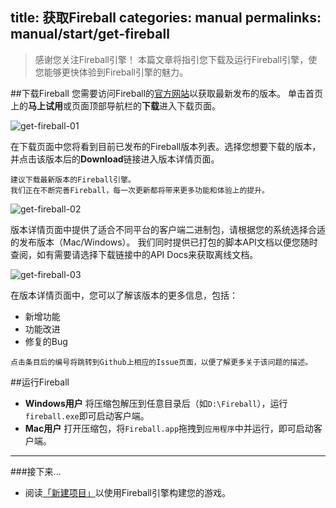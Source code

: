 title: 获取Fireball
categories: manual
permalinks: manual/start/get-fireball
---

> 感谢您关注Fireball引擎！
> 本篇文章将指引您下载及运行Fireball引擎，使您能够更快体验到Fireball引擎的魅力。

##下载Fireball
您需要访问Fireball的[官方网站](http://www.fireball-x.com)以获取最新发布的版本。
单击首页上的**马上试用**或页面顶部导航栏的**下载**进入下载页面。


![get-fireball-01](https://cloud.githubusercontent.com/assets/2867434/6846086/3cc070fa-d3f6-11e4-8f92-2b00d4ba0a9f.png)


在下载页面中您将看到目前已发布的Fireball版本列表。选择您想要下载的版本，并点击该版本后的**Download**链接进入版本详情页面。
  ```
  建议下载最新版本的Fireball引擎。
  我们正在不断完善Fireball，每一次更新都将带来更多功能和体验上的提升。
  ```


![get-fireball-02](https://cloud.githubusercontent.com/assets/2867434/6846084/3bf9c8ec-d3f6-11e4-852e-ad5defde3b0a.png)


版本详情页面中提供了适合不同平台的客户端二进制包，请根据您的系统选择合适的发布版本（Mac/Windows）。
我们同时提供已打包的脚本API文档以便您随时查阅，如有需要请选择下载链接中的API Docs来获取离线文档。


![get-fireball-03](https://cloud.githubusercontent.com/assets/2867434/6846085/3c0a631e-d3f6-11e4-9108-d6d809434549.png)


在版本详情页面中，您可以了解该版本的更多信息，包括：
- 新增功能
- 功能改进
- 修复的Bug

```
点击条目后的编号将跳转到Github上相应的Issue页面，以便了解更多关于该问题的描述。
```

##运行Fireball
- **Windows用户**
  将压缩包解压到任意目录后（如`D:\Fireball`），运行`fireball.exe`即可启动客户端。
- **Mac用户**
  打开压缩包，将`Fireball.app`拖拽到`应用程序`中并运行，即可启动客户端。

---
###接下来...
- 阅读[「新建项目」](/zh/start/new-project/)以使用Fireball引擎构建您的游戏。
